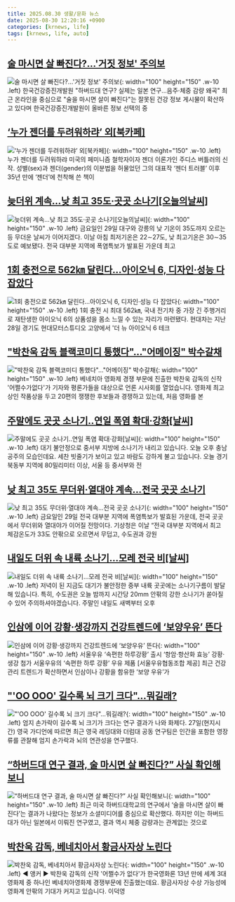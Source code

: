 ```yaml
---
title: 2025.08.30 생활/문화 뉴스
date: 2025-08-30 12:20:16 +0900
categories: [krnews, life]
tags: [krnews, life, auto]
---
```

## [술 마시면 살 빠진다?…'거짓 정보' 주의보](https://n.news.naver.com/mnews/article/586/0000110495)

![술 마시면 살 빠진다?…'거짓 정보' 주의보](https://mimgnews.pstatic.net/image/origin/586/2025/08/29/110495.jpg?type=nf220_150){: width="100" height="150" .w-10 .left}
한국건강증진개발원 "하버드대 연구? 실제는 일본 연구…음주·체중 감량 왜곡" 최근 온라인을 중심으로 "술을 마시면 살이 빠진다"는 잘못된 건강 정보 게시물이 확산하고 있다며 한국건강증진개발원이 올바른 정보 선택의 중

## [‘누가 젠더를 두려워하랴’ 외[북카페]](https://n.news.naver.com/mnews/article/023/0003926150)

![‘누가 젠더를 두려워하랴’ 외[북카페]](https://mimgnews.pstatic.net/image/origin/023/2025/08/30/3926150.jpg?type=nf220_150){: width="100" height="150" .w-10 .left}
누가 젠더를 두려워하랴 미국의 페미니즘 철학자이자 젠더 이론가인 주디스 버틀러의 신작. 성별(sex)과 젠더(gender)의 이분법을 허물었던 그의 대표작 ‘젠더 트러블’ 이후 35년 만에 ‘젠더’에 천착해 쓴 책이

## [늦더위 계속…낮 최고 35도·곳곳 소나기[오늘의날씨]](https://n.news.naver.com/mnews/article/011/0004526553)

![늦더위 계속…낮 최고 35도·곳곳 소나기[오늘의날씨]](https://mimgnews.pstatic.net/image/origin/011/2025/08/29/4526553.jpg?type=nf220_150){: width="100" height="150" .w-10 .left}
금요일인 29일 대구와 강릉의 낮 기온이 35도까지 오르는 등 무더운 날씨가 이어지겠다. 이날 아침 최저기온은 22∼27도, 낮 최고기온은 30∼35도로 예보됐다. 전국 대부분 지역에 폭염특보가 발표된 가운데 최고

## [1회 충전으로 562㎞ 달린다…아이오닉 6, 디자인·성능 다 잡았다](https://n.news.naver.com/mnews/article/008/0005242709)

![1회 충전으로 562㎞ 달린다…아이오닉 6, 디자인·성능 다 잡았다](https://mimgnews.pstatic.net/image/origin/008/2025/08/29/5242709.jpg?type=nf220_150){: width="100" height="150" .w-10 .left}
1회 충전 시 최대 562㎞, 국내 전기차 중 가장 긴 주행거리로 재탄생한 아이오닉 6의 상품성을 몸소 느낄 수 있는 자리가 마련됐다. 현대차는 지난 28일 경기도 현대모터스튜디오 고양에서 '더 뉴 아이오닉 6 테크

## ["박찬욱 감독 블랙코미디 통했다"…"어메이징" 박수갈채](https://n.news.naver.com/mnews/article/055/0001288181)

!["박찬욱 감독 블랙코미디 통했다"…"어메이징" 박수갈채](https://mimgnews.pstatic.net/image/origin/055/2025/08/29/1288181.jpg?type=nf220_150){: width="100" height="150" .w-10 .left}
베네치아 영화제 경쟁 부문에 진출한 박찬욱 감독의 신작 '어쩔수가없다'가 기자와 평론가들을 대상으로 언론 시사회를 열었습니다. 영화제 최고상인 작품상을 두고 20편의 쟁쟁한 후보들과 경쟁하고 있는데, 처음 영화를 본

## [주말에도 곳곳 소나기‥연일 폭염 확대·강화[날씨]](https://n.news.naver.com/mnews/article/214/0001445945)

![주말에도 곳곳 소나기‥연일 폭염 확대·강화[날씨]](https://mimgnews.pstatic.net/image/origin/214/2025/08/29/1445945.jpg?type=nf220_150){: width="100" height="150" .w-10 .left}
대기 불안정으로 중서부 지방에 소나기가 내리고 있습니다. 오늘 오후 충남 공주의 모습인데요. 세찬 빗줄기가 보이고 있고 바람도 강하게 불고 있습니다. 오늘 경기 북동부 지역에 80밀리미터 이상, 서울 등 중서부와 전

## [낮 최고 35도 무더위·열대야 계속…전국 곳곳 소나기](https://n.news.naver.com/mnews/article/028/0002763676)

![낮 최고 35도 무더위·열대야 계속…전국 곳곳 소나기](https://mimgnews.pstatic.net/image/origin/028/2025/08/29/2763676.jpg?type=nf220_150){: width="100" height="150" .w-10 .left}
금요일인 29일 전국 대부분 지역에 폭염특보가 발효된 가운데, 전국 곳곳에서 무더위와 열대야가 이어질 전망이다. 기상청은 이날 “전국 대부분 지역에서 최고 체감온도가 33도 안팎으로 오르면서 무덥고, 수도권과 강원

## [내일도 더위 속 내륙 소나기…모레 전국 비[날씨]](https://n.news.naver.com/mnews/article/057/0001905179)

![내일도 더위 속 내륙 소나기…모레 전국 비[날씨]](https://mimgnews.pstatic.net/image/origin/057/2025/08/29/1905179.jpg?type=nf220_150){: width="100" height="150" .w-10 .left}
저녁이 된 지금도 대기가 불안정한 중부 내륙 곳곳에는 소나기구름이 발달해 있습니다. 특히, 수도권은 오늘 밤까지 시간당 20mm 안팎의 강한 소나기가 쏟아질 수 있어 주의하셔야겠습니다. 주말인 내일도 새벽부터 오후

## [인삼에 이어 강황·생강까지 건강트렌드에 ‘보양우유’ 뜬다](https://n.news.naver.com/mnews/article/016/0002521347)

![인삼에 이어 강황·생강까지 건강트렌드에 ‘보양우유’ 뜬다](https://mimgnews.pstatic.net/image/origin/016/2025/08/29/2521347.jpg?type=nf220_150){: width="100" height="150" .w-10 .left}
서울우유 ‘속편한 하루강황’ 출시 ‘항암·항산화 효능’ 강황·생강 첨가 서울우유의 ‘속편한 하루 강황’ 우유 제품 [서울우유협동조합 제공] 최근 건강 관리 트렌드가 확산하면서 인삼이나 강황을 함유한 ‘보양 우유’가

## ["'OO OOO' 길수록 뇌 크기 크다"...뭐길래?](https://n.news.naver.com/mnews/article/119/0002996779)

!["'OO OOO' 길수록 뇌 크기 크다"...뭐길래?](https://mimgnews.pstatic.net/image/origin/119/2025/08/30/2996779.jpg?type=nf220_150){: width="100" height="150" .w-10 .left}
엄지 손가락이 길수록 뇌 크기가 크다는 연구 결과가 나와 화제다. 27일(현지시간) 영국 가디언에 따르면 최근 영국 레딩대와 더럼대 공동 연구팀은 인간을 포함한 영장류를 관찰해 엄지 손가락과 뇌의 연관성을 연구했다.

## [“하버드대 연구 결과, 술 마시면 살 빠진다?” 사실 확인해보니](https://n.news.naver.com/mnews/article/023/0003926057)

![“하버드대 연구 결과, 술 마시면 살 빠진다?” 사실 확인해보니](https://mimgnews.pstatic.net/image/origin/023/2025/08/29/3926057.jpg?type=nf220_150){: width="100" height="150" .w-10 .left}
최근 미국 하버드대학교의 연구에서 ‘술을 마시면 살이 빠진다’는 결과가 나왔다는 정보가 소셜미디어를 중심으로 확산했다. 하지만 이는 하버드대가 아닌 일본에서 이뤄진 연구였고, 결과 역시 체중 감량과는 관계없는 것으로

## [박찬욱 감독, 베네치아서 황금사자상 노린다](https://n.news.naver.com/mnews/article/214/0001445818)

![박찬욱 감독, 베네치아서 황금사자상 노린다](https://mimgnews.pstatic.net/image/origin/214/2025/08/29/1445818.jpg?type=nf220_150){: width="100" height="150" .w-10 .left}
◀ 앵커 ▶ 박찬욱 감독의 신작 '어쩔수가 없다'가 한국영화론 13년 만에 세계 3대 영화제 중 하나인 베네치아영화제 경쟁부문에 진출했는데요. 황금사자상 수상 가능성에 영화계 안팎의 기대가 커지고 있습니다. 이덕영

